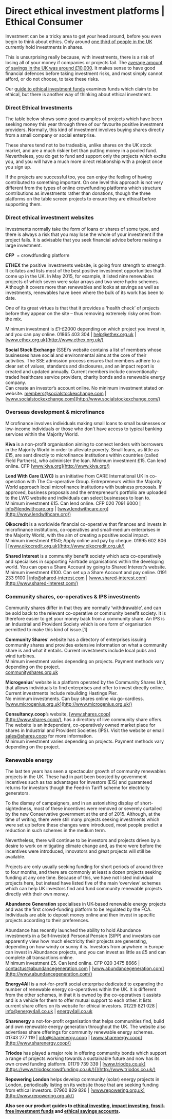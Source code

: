 # Direct ethical investment platforms | Ethical Consumer
Investment can be a tricky area to get your head around, before you even begin to think about ethics. Only around [one third of people in the UK](https://www.finder.com/uk/investment-statistics) currently hold investments in shares. 

This is unsurprising really because, with investments, there is a risk of losing all of your money if companies or projects fail. The [average amount of savings in the UK was around £10,000](https://www.ethicalconsumer.org/money-finance/looking-bank-moral-compass "Looking for a bank with a moral compass"). It makes sense to have good financial defences before taking investment risks, and most simply cannot afford, or do not choose, to take these risks.

Our [guide to ethical investment funds](https://www.ethicalconsumer.org/money-finance/shopping-guide/ethical-investment-funds "Ethical Investment Funds") examines funds which claim to be ethical, but there is another way of thinking about ethical investment.

### Direct Ethical Investments

The table below shows some good examples of projects which have been seeking money this year through three of our favourite positive investment providers. Normally, this kind of investment involves buying shares directly from a small company or social enterprise.

These shares tend not to be tradeable, unlike shares on the UK stock market, and are a much riskier bet than putting money in a pooled fund. Nevertheless, you do get to fund and support only the projects which excite you, and you will have a much more direct relationship with a project once you sign up.

If the projects are successful too, you can enjoy the feeling of having contributed to something important. On one level this approach is not very different from the types of online crowdfunding platforms which structure contributions as investments rather than donations, though the three platforms on the table screen projects to ensure they are ethical before supporting them.

### Direct ethical investment websites

Investments normally take the form of loans or shares of some type, and there is always a risk that you may lose the whole of your investment if the project fails. It is advisable that you seek financial advice before making a large investment.

**CFP**  = crowdfunding platform

**ETHEX** the positive investments website, is going from strength to strength. It collates and lists most of the best positive investment opportunities that come up in the UK. In May 2015, for example, it listed nine renewables projects of which seven were solar arrays and two were hydro schemes. Although it covers more than renewables and looks at savings as well as investments, renewables have been where the bulk of its work has been to date.

One of its great virtues is that that it provides a ‘health check’ of projects before they appear on the site – thus removing extremely risky ones from the mix. 

Minimum investment is £1-£2000 depending on which project you invest in, and you can pay online. 01865 403 304 | [help@ethex.org.uk](mailto:help@ethex.org.uk) | [www.ethex.org.uk](http://www.ethex.org.uk/)

**Social Stock Exchange** (SSE)’s website contains a list of members whose businesses have social and environmental aims at the core of their activities. The SSE admission process ensures that members adhere to a clear set of values, standards and disclosures, and an impact report is created and updated annually. Current members include conventionally-traded healthcare service providers, charity bonds and a renewable energy company.  
Can create an investor’s account online. No minimum investment stated on website. [members@socialstockexchange.com](mailto:members@socialstockexchange.com) | [www.socialstockexchange.com](http://www.socialstockexchange.com/)

### Overseas development & microfinance

Microfinance involves individuals making small loans to small businesses or low-income individuals or those who don’t have access to typical banking services within the Majority World.

**Kiva** is a non-profit organisation aiming to connect lenders with borrowers in the Majority World in order to alleviate poverty. Small loans, as little as £15, are sent directly to microfinance institutions within countries (called Field Partners), who administer the loan. Minimum investment £15. Can lend online. CFP [www.kiva.org](http://www.kiva.org/)

**Lend With Care (LWC)** is an initiative from CARE International UK in co-operation with The Co-operative Group. Entrepreneurs within the Majority World approach local microfinance institutions with business proposals. If approved, business proposals and the entrepreneur’s portfolio are uploaded to the LWC website and individuals can select businesses to loan to. Minimum investment £15. Can lend online. CFP 020 7091 6000 | [info@lendwithcare.org](mailto:info@lendwithcare.org) | [www.lendwithcare.org](http://www.lendwithcare.org/)

**Oikocredit** is a worldwide financial co-operative that finances and invests in microfinance institutions, co-operatives and small-medium enterprises in the Majority World, with the aim of creating a positive social impact. Minimum investment £150; Apply online and pay by cheque. 01995 602 806 | [www.oikocredit.org.uk](http://www.oikocredit.org.uk/)

**Shared Interest** is a community benefit society which acts co-operatively and specialises in supporting Fairtrade organisations within the developing world. You can open a Share Account by going to Shared Interest’s website. Minimum investment £100. Can set up a Share Account and pay online. 0191 233 9100 | [info@shared-interest.com](mailto:info@shared-interest.com) | [www.shared-interest.com](http://www.shared-interest.com/)

### Community shares, co-operatives & IPS investments

Community shares differ in that they are normally ‘withdrawable’, and can be sold back to the relevant co-operative or community benefit society. It is therefore easier to get your money back from a community share. An IPS is an Industrial and Provident Society which is one form of organisation permitted to make this kind of issue.\[1\]

**Community Shares**’ website has a directory of enterprises issuing community shares and provides extensive information on what a community share is and what it entails. Current investments include local pubs and wind turbines.  
Minimum investment varies depending on projects. Payment methods vary depending on the project.  
[communityshares.org.uk](http://communityshares.org.uk/)

**Microgenius**’ website is a platform operated by the Community Shares Unit, that allows individuals to find enterprises and offer to invest directly online. Current investments include rebuilding Hastings Pier.  
No minimum investments. Can buy shares online via go-cardless.  
[www.microgenius.org.uk](http://www.microgenius.org.uk/)

**Consultancy.coop**’s website, [www.shares.coop](http://www.shares.coop/), has a directory of live community share offers. The website is an independent, co-operatively owned market place for shares in Industrial and Provident Societies (IPS). Visit the website or email [sales@shares.coop](mailto:sales@shares.coop) for more information.  
Minimum investment varies depending on projects. Payment methods vary depending on the project.

### Renewable energy

The last ten years has seen a spectacular growth of community renewables projects in the UK. These had in part been boosted by government incentives such as tax advantages for investors (EIS) and guaranteed returns for investors though the Feed-in Tariff scheme for electricity generators.

To the dismay of campaigners, and in an astonishing display of short-sightedness, most of these incentives were removed or severely curtailed by the new Conservative government at the end of 2015. Although, at the time of writing, there were still many projects seeking investments which were set up before these changes were introduced, most people predict a reduction in such schemes in the medium term. 

Nevertheless, there will continue to be investors and projects driven by a desire to work on mitigating climate change and, as there were before the incentives were introduced, innovators and great projects will still be available. 

Projects are only usually seeking funding for short periods of around three to four months, and there are commonly at least a dozen projects seeking funding at any one time. Because of this, we have not listed individual projects here, but instead have listed five of the main ‘overview’ schemes which can help UK investors find and fund community renewable projects directly with their own money.

**Abundance Generation** specialises in UK-based renewable energy projects and was the first crowd-funding platform to be regulated by the FCA. Individuals are able to deposit money online and then invest in specific projects according to their preferences.

Abundance has recently launched the ability to hold Abundance investments in a Self-Invested Personal Pension (SIPP) and investors can apparently view how much electricity their projects are generating, depending on how windy or sunny it is. Investors from anywhere in Europe can invest in Abundance projects, and you can invest as little as £5 and can complete all transactions online.  
Minimum investment £5. Can lend online. CFP 020 3475 8666 | [contactus@abundancegeneration.com](mailto:contactus@abundancegeneration.com) | [www.abundancegeneration.com](http://www.abundancegeneration.com/)

**Energy4All** is a not-for-profit social enterprise dedicated to expanding the number of renewable energy co-operatives within the UK. It is different from the other schemes, in that it is owned by the co-operatives it assists and is a vehicle for them to offer mutual support to each other. It lists current share offers on its website for ethical investors. 01229 821 028 | [info@energy4all.co.uk](mailto:info@energy4all.co.uk) | [energy4all.co.uk](https://energy4all.co.uk/)

**Sharenergy** a not-for-profit organisation that helps communities find, build and own renewable energy generation throughout the UK. The website also advertises share offerings for community renewable energy schemes. 01743 277 119 | [info@sharenergy.coop](mailto:info@sharenergy.coop) | [www.sharenergy.coop](http://www.sharenergy.coop/)

**Triodos** has played a major role in offering community bonds which support a range of projects working towards a sustainable future and now has its own crowd funding platform. 01179 739 339 | [www.triodos.co.uk](https://www.triodoscrowdfunding.co.uk/)[](http://www.triodos.co.uk/)

**Repowering London** helps develop community (solar) energy projects in London, periodically listing on its website those that are seeking funding from ethical investors. 07960 829 826 | [www.repowering.org.uk](http://www.repowering.org.uk/)

**Also see our product guides to [ethical investing](https://www.ethicalconsumer.org/money-finance/shopping-guide/ethical-investment-funds "Ethical Investment Funds"), [impact investing](https://www.ethicalconsumer.org/money-finance/guide-to-impact-investing "Guide to impact investing"), [fossil-free investment funds](https://www.ethicalconsumer.org/money-finance/shopping-guide/fossil-fuel-free-investment-funds "Fossil Fuel Free Investment Funds") and [ethical savings accounts](https://www.ethicalconsumer.org/money-finance/shopping-guide/ethical-savings-accounts "Ethical Savings Accounts").**